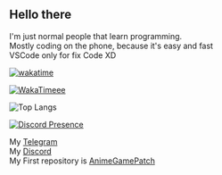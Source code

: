 ## Hello there

I'm just normal people that learn programming.\
Mostly coding on the phone, because it's easy and fast\
VSCode only for fix Code XD

[![wakatime](https://wakatime.com/badge/user/050faae8-59ef-491c-85ff-36cd6df277f6.svg)](https://wakatime.com/@050faae8-59ef-491c-85ff-36cd6df277f6)

[![WakaTimeee](https://github-readme-stats.vercel.app/api/wakatime?username=ElaXan)](https://wakatime.com/@ElaXan)

![Top Langs](https://github-readme-stats.vercel.app/api/top-langs/?username=ElaXan&theme=midnight-purple&show_icons=true&layout=compact)

[![Discord Presence](https://lanyard.cnrad.dev/api/506212044152897546)](https://discord.com/users/506212044152897546)

My [Telegram](https://t.me/ElashXander)\
My [Discord](https://discordapp.com/users/506212044152897546)\
My First repository is [AnimeGamePatch](https://github.com/ElaXan/AnimeGamePatch)
